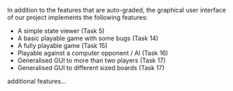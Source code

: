 In addition to the features that are auto-graded, the graphical user interface
of our project implements the following features:

 - A simple state viewer (Task 5)
 - A basic playable game with some bugs (Task 14)
 - A fully playable game (Task 15)
 - Playable against a computer opponent / AI (Task 16)
 - Generalised GUI to more than two players (Task 17)
 - Generalised GUI to different sized boards (Task 17)

additional features...
